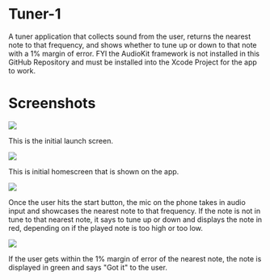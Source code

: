 # Tuner-1
A tuner application that collects sound from the user, returns the nearest note to that frequency, and 
shows whether to tune up or down to that note with a 1% margin of error. FYI the AudioKit framework is not installed 
in this GitHub Repository and must be installed into the Xcode Project for the app to work.

# Screenshots
![](images/Launchscreen.PNG)

This is the initial launch screen.

![](images/HomeScreen.PNG)

This is initial homescreen that is shown on the app.

![](images/NotTuned.PNG)

Once the user hits the start button, the mic on the phone takes in audio input and showcases the nearest note to that frequency. If the note is not in tune to that nearest note, it says to tune up or down and displays the note in red, depending on if the played note is too high or too low.

![](images/Tuned.PNG)

If the user gets within the 1% margin of error of the nearest note, the note is displayed in green and says "Got it" to the user.

